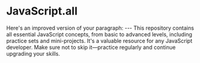 # JavaScript.all
Here's an improved version of your paragraph:  ---  This repository contains all essential JavaScript concepts, from basic to advanced levels, including practice sets and mini-projects. It's a valuable resource for any JavaScript developer. Make sure not to skip it—practice regularly and continue upgrading your skills.

